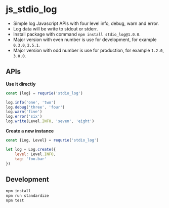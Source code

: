 # js_stdio_log

* Simple log Javascript APIs with four level info, debug, warn and error.
* Log data will be write to stdout or stderr.
* Install package with command `npm install stdio_log@1.0.0`.
* Major version with even number is use for development, for example `0.3.0`, `2.5.1`.
* Major version with odd number is use for production, for example `1.2.0`, `3.0.0`.

## APIs

**Use it directly**

```js
const {log} = requrie('stdio_log')

log.info('one', 'two')
log.debug('three', 'four')
log.warn('five')
log.error('six')
log.write(Level.INFO, 'seven', 'eight')
```

**Create a new instance**

```js
const {Log, Level} = requrie('stdio_log')

let log = Log.create({
    level: Level.INFO,
    tag: 'foo.bar'
})
```

## Development

```js
npm install
npm run standardize
npm test
```
